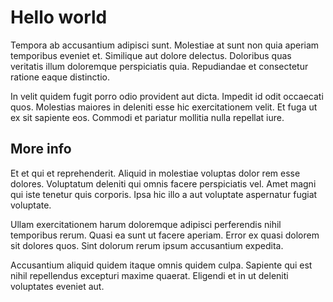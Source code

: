 # Hello world

Tempora ab accusantium adipisci sunt. Molestiae at sunt non quia aperiam temporibus eveniet et. Similique aut dolore delectus. Doloribus quas veritatis illum doloremque perspiciatis quia. Repudiandae et consectetur ratione eaque distinctio.

In velit quidem fugit porro odio provident aut dicta. Impedit id odit occaecati quos. Molestias maiores in deleniti esse hic exercitationem velit. Et fuga ut ex sit sapiente eos. Commodi et pariatur mollitia nulla repellat iure.

## More info

Et et qui et reprehenderit. Aliquid in molestiae voluptas dolor rem esse dolores. Voluptatum deleniti qui omnis facere perspiciatis vel. Amet magni qui iste tenetur quis corporis. Ipsa hic illo a aut voluptate aspernatur fugiat voluptate.

Ullam exercitationem harum doloremque adipisci perferendis nihil temporibus rerum. Quasi ea sunt ut facere aperiam. Error ex quasi dolorem sit dolores quos. Sint dolorum rerum ipsum accusantium expedita.

Accusantium aliquid quidem itaque omnis quidem culpa. Sapiente qui est nihil repellendus excepturi maxime quaerat. Eligendi et in ut deleniti voluptates eveniet aut.
